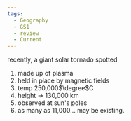```yaml
---
tags:
  - Geography
  - GS1
  - review
  - Current
---
```

recently, a giant solar tornado spotted
1. made up of plasma
2. held in place by magnetic fields
3. temp 250,000$\degree$C
4. height -> 130,000 km
5. observed at sun's poles
6. as many as 11,000... may be existing.